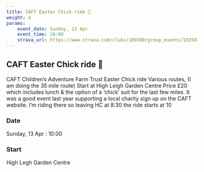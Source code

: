 ```yaml
---
title: CAFT Easter Chick ride 🐥
weight: 4
params:
    event_date: Sunday, 13 Apr
    event_time: 10:00
    strava_url: https://www.strava.com/clubs/189380/group_events/1925072
---
```


## CAFT Easter Chick ride 🐥 

CAFT Children’s Adventure Farm Trust Easter Chick ride Various routes, (I am doing the 35 mile route) Start at High Leigh Garden Centre
Price £20 which includes lunch &amp; the option of a ‘chick’ suit for the last few miles.
It was a good event last year supporting a local  charity sign up on the CAFT website.
I’m riding there so leaving HC at 8:30 the ride starts at 10

### Date

Sunday, 13 Apr : 10:00

### Start

High Legh Garden Centre


